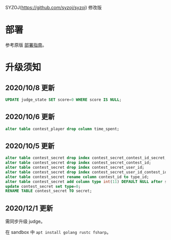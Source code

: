 SYZOJ(https://github.com/syzoj/syzoj) 修改版

# 部署
参考原版 [部署指南](https://github.com/syzoj/syzoj/wiki/%E9%83%A8%E7%BD%B2%E6%8C%87%E5%8D%97)。

# 升级须知

## 2020/10/8 更新

```sql
UPDATE judge_state SET score=0 WHERE score IS NULL;
```

## 2020/10/6 更新

```sql
alter table contest_player drop column time_spent;
```

## 2020/10/5 更新

```sql
alter table contest_secret drop index contest_secret_contest_id_secret;
alter table contest_secret drop index contest_secret_contest_id;
alter table contest_secret drop index contest_secret_user_id;
alter table contest_secret drop index contest_secret_user_id_contest_id;
alter table contest_secret rename column contest_id to type_id;
alter table contest_secret add column type int(11) DEFAULT NULL after secret;
update contest_secret set type=0;
RENAME TABLE contest_secret TO secret;
```

## 2020/12/1 更新

需同步升级 judge。

在 sandbox 中 `apt install golang rustc fsharp`。